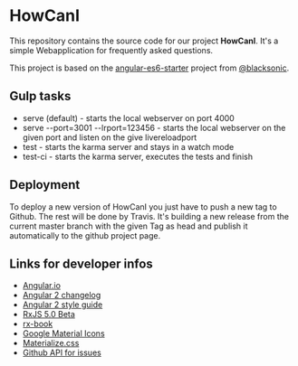 # HowCanI

This repository contains the source code for our project **HowCanI**.
It's a simple Webapplication for frequently asked questions.

This project is based on the [angular-es6-starter](https://github.com/blacksonic/angular2-es6-starter) project from [@blacksonic](https://github.com/blacksonic).

## Gulp tasks

- serve (default) - starts the local webserver on port 4000
- serve --port=3001 --lrport=123456 - starts the local webserver on the given port and listen on the give livereloadport
- test - starts the karma server and stays in a watch mode
- test-ci - starts the karma server, executes the tests and finish

## Deployment

To deploy a new version of HowCanI you just have to push a new tag to Github.
The rest will be done by Travis. It's building a new release from the current
master branch with the given Tag as head and publish it automatically to the
github project page.

## Links for developer infos

- [Angular.io](https://angular.io)
- [Angular 2 changelog](https://github.com/angular/angular/blob/master/CHANGELOG.md)
- [Angular 2 style guide](https://github.com/mgechev/angular2-style-guide)
- [RxJS 5.0 Beta](https://github.com/ReactiveX/rxjs)
- [rx-book](http://xgrommx.github.io/rx-book//index.html#)
- [Google Material Icons](https://design.google.com/icons/)
- [Materialize.css](http://materializecss.com/)
- [Github API for issues](https://developer.github.com/v3/issues/)
